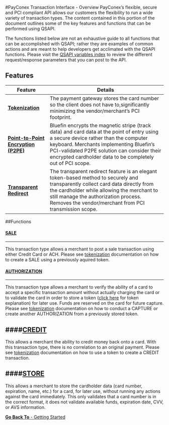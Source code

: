#PayConex Transaction Interface - Overview
PayConex’s flexible, secure and PCI compliant API allows our customers the flexibility to run a wide variety of transaction types. The content contained in this portion of the document outlines some of the key features and functions that can be performed using QSAPI. 

The functions listed below are not an exhaustive guide to all functions that can be accomplished with QSAPI; rather they are examples of common actions and are meant to help developers get acclimated with the QSAPI functions. Please visit the [QSAPI variables index](variable-index/qsapi/qsapi-request-parameters.md) to review the different request/response parameters that you can post to the API.

## Features

Feature| Details
------------- | -------------
[**Tokenization**](Tokenization) | The payment gateway stores the card number so the client does not have to,significantly minimizing the vendor/merchant’s PCI footprint.
[**Point-to-Point Encryption (P2PE)**](Point-to-Point-Encryption)  | Bluefin encrypts the magnetic stripe (track data) and card data at the point of entry using a secure device rather than the computer keyboard. Merchants implementing Bluefin’s PCI-validated P2PE solution can consider their encrypted cardholder data to be completely out of PCI scope.
[**Transparent Redirect**]() | The transparent redirect feature is an elegant token-based method to securely and transparently collect card data directly from the cardholder while allowing the merchant to still manage the authorization process. Removes the vendor/merchant from PCI transmission scope.


##Functions

#### [SALE](SALE)
-----
This transaction type allows a merchant to post a sale transaction using either Credit Card or ACH. Please see [tokenization](Tokenization) documentation on how to create a SALE using a previously aquired token. 

#### [AUTHORIZATION](AUTHORIZATION)
-----
This transaction type allows a merchant to verify the ability of a card to accept a specific transaction amount without actually charging the card or to validate the card in order to store a token ([click here]() for token explanation) for later use. Funds are reserved on the card for future capture. Please see [tokenization](Tokenization) documentation on how to conduct a CAPTURE or create another AUTHORIZATION from a previously stored token.

####[CREDIT](CREDIT)
-----
This allows a merchant the ability to credit money back onto a card. With this transaction type, there is no correlation to an original payment. Please see [tokenization](Tokenization) documentation on how to use a token to create a CREDIT transaction. 

####[STORE](STORE)
-----
This allows a merchant to store the cardholder data (card number, expiration, name, etc.) for a card, for later use, without running any actions against the card immediately. This only validates that a card number is in the correct format, it does not validate available funds, expiration date, CVV, or AVS information.

[**Go Back To** - Getting Started](/getting-started.md)
